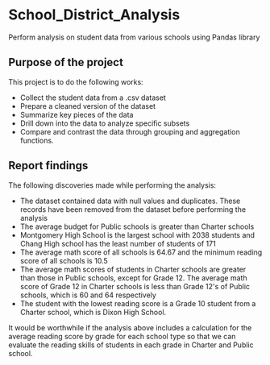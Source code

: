 # School_District_Analysis
Perform analysis on student data from various schools using Pandas library

## Purpose of the project
This project is to do the following works:
  * Collect the student data from a .csv dataset
  * Prepare a cleaned version of the dataset
  * Summarize key pieces of the data
  * Drill down into the data to analyze specific subsets
  * Compare and contrast the data through grouping and aggregation functions.

## Report findings
The following discoveries made while performing the analysis:
  * The dataset contained data with null values and duplicates. These records have been removed from the dataset before performing the analysis
  * The average budget for Public schools is greater than Charter schools
  * Montgomery High School is the largest school with 2038 students and Chang High school has the least number of students of 171
  * The average math score of all schools is 64.67 and the minimum reading score of all schools is 10.5
  * The average math scores of students in Charter schools are greater than those in Public schools, except for Grade 12. The average math score of Grade 12 in Charter schools is less than Grade 12's of Public schools, which is 60 and 64 respectively
  * The student with the lowest reading score is a Grade 10 student from a Charter school, which is Dixon High School.
 
It would be worthwhile if the analysis above includes a calculation for the average reading score by grade for each school type so that we can evaluate the reading skills of students in each grade in Charter and Public school.
